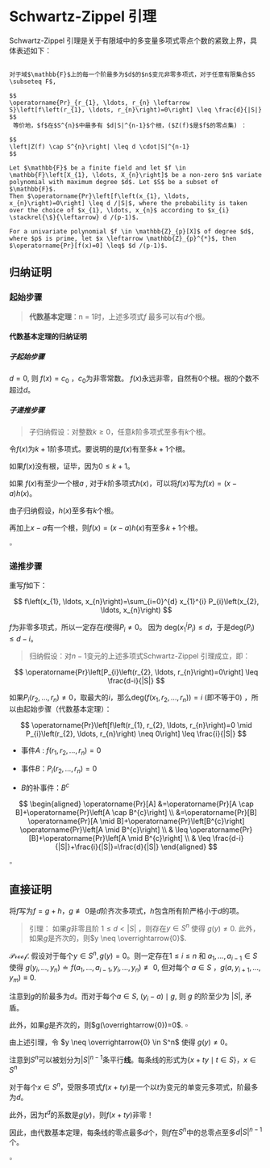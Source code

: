 # Schwartz-Zippel 引理
Schwartz-Zippel 引理是关于有限域中的多变量多项式零点个数的紧致上界，具体表述如下：

```{admonition} Schwartz-Zippel 引理

对于域$\mathbb{F}$上的每一个阶最多为$d$的$n$变元非零多项式，对于任意有限集合$S \subseteq F$,

$$
\operatorname{Pr}_{r_{1}, \ldots, r_{n} \leftarrow S}\left[f\left(r_{1}, \ldots, r_{n}\right)=0\right] \leq \frac{d}{|S|}
$$
 等价地，$f$在$S^{n}$中最多有 $d|S|^{n-1}$个根，($Z(f)$是$f$的零点集) ：
 
$$
\left|Z(f) \cap S^{n}\right| \leq d \cdot|S|^{n-1}
$$
```

```{note}
Let $\mathbb{F}$ be a finite field and let $f \in \mathbb{F}\left[X_{1}, \ldots, X_{n}\right]$ be a non-zero $n$ variate polynomial with maximum degree $d$. Let $S$ be a subset of $\mathbb{F}$. 
Then $\operatorname{Pr}\left[f\left(x_{1}, \ldots, x_{n}\right)=0\right] \leq d /|S|$, where the probability is taken over the choice of $x_{1}, \ldots, x_{n}$ according to $x_{i} \stackrel{\$}{\leftarrow} d /(p-1)$.

For a univariate polynomial $f \in \mathbb{Z}_{p}[X]$ of degree $d$, where $p$ is prime, let $x \leftarrow \mathbb{Z}_{p}^{*}$, then $\operatorname{Pr}[f(x)=0] \leq$ $d /(p-1)$.
```



## 归纳证明
### 起始步骤
> **代数基本定理**：n = 1时，上述多项式$f$ 最多可以有$d$个根。

#### 代数基本定理的归纳证明

##### 子起始步骤
$d=0$, 则 $f(x)=c_{0}$ ，$c_{0}$为非零常数。 $f(x)$永远非零，自然有0个根。根的个数不超过$d$。
##### 子递推步骤
> 子归纳假设：对整数$k \geq 0$，任意$k$阶多项式至多有$k$个根。

令$f(x)$为$k+1$阶多项式。要说明的是$f(x)$有至多$k+1$个根。

如果$f(x)$没有根，证毕，因为$0 \leq k+1$。

如果 $f(x)$有至少一个根$a$  , 对于$k$阶多项式$h(x)$，可以将$f(x)$写为$f(x)=(x-a) h(x)$。

由子归纳假设，$h(x)$至多有$k$个根。

再加上$x-a$有一个根，则$f(x)=(x-a) h(x)$有至多$k+1$个根。

$\square$

### 递推步骤

重写$f$如下：

$$
f\left(x_{1}, \ldots, x_{n}\right)=\sum_{i=0}^{d} x_{1}^{i} P_{i}\left(x_{2}, \ldots, x_{n}\right)
$$

$f$为非零多项式，所以一定存在$i$使得$P_{i}\ne 0$。 因为 $\mathrm{deg}(x_{1}^{i} P_{i}) \le d$，于是$\mathrm{deg} (P_i) \le d-i$。

> 归纳假设：对$n-1$变元的上述多项式Schwartz-Zippel 引理成立，即：

$$
\operatorname{Pr}\left[P_{i}\left(r_{2}, \ldots, r_{n}\right)=0\right] \leq \frac{d-i}{|S|}
$$

如果$P_{i}\left(r_{2}, \ldots, r_{n}\right) \neq 0$，取最大的$i$，那么$\mathrm{deg} (f\left(x_{1}, r_{2}, \ldots, r_{n}\right))=i$  (即不等于0) ，所以由起始步骤（代数基本定理）：

$$
\operatorname{Pr}\left[f\left(r_{1}, r_{2}, \ldots, r_{n}\right)=0 \mid P_{i}\left(r_{2}, \ldots, r_{n}\right) \neq 0\right] \leq \frac{i}{|S|}
$$


- 事件$A$ : $f\left(r_{1}, r_{2}, \ldots, r_{n}\right)=0$

- 事件$B$：$P_{i}\left(r_{2}, \ldots, r_{n}\right)=0$
- $B$的补事件：$B^c$




$$
\begin{aligned}
\operatorname{Pr}[A] &=\operatorname{Pr}[A \cap B]+\operatorname{Pr}\left[A \cap B^{c}\right] \\
&=\operatorname{Pr}[B] \operatorname{Pr}[A \mid B]+\operatorname{Pr}\left[B^{c}\right] \operatorname{Pr}\left[A \mid B^{c}\right] \\
& \leq \operatorname{Pr}[B]+\operatorname{Pr}\left[A \mid B^{c}\right] \\
& \leq \frac{d-i}{|S|}+\frac{i}{|S|}=\frac{d}{|S|}
\end{aligned}
$$

$\square$

## 直接证明
将$f$写为$f=g+h$，$g \not \equiv 0$是$d$阶齐次多项式，$h$包含所有阶严格小于$d$的项。

> 引理： 如果$g$非零且阶 $1 \leq d<|S|$ ，则存在$y \in S^{n}$  使得 $g(y) \neq 0$. 
> 此外，如果$g$是齐次的，则$y \neq \overrightarrow{0}$.

$\mathcal{Proof}$. 假设对于每个$y \in S^n, g(y)=0$。则一定存在$1 \leq i \leq n$ 和 $a_{1}, \ldots, a_{i-1} \in S$ 使得 $g\left(y_{i}, \ldots, y_{n}\right) \doteq f\left(a_{1}, \ldots, a_{i-1}, y_{i}, \ldots, y_{n}\right) \not \equiv 0$, 但对每个 $a \in S$ ，$g\left(a, y_{i+1}, \ldots, y_{m}\right) \equiv 0$. 

注意到$g$的阶最多为$d$。而对于每个$a \in S$, $\left(y_{i}-a\right) \mid g$, 则 $g$ 的阶至少为 $|S|$, 矛盾。 

此外，如果$g$是齐次的，则$g(\overrightarrow{0})=0$. $\square$


由上述引理，令 $y \neq \overrightarrow{0} \in S^n$ 使得 $g(y) \neq 0$。

注意到$S^n$可以被划分为$|S|^{n-1}$条平行**线**。每条线的形式为$\{x+t y \mid t \in S\}$，$x \in S^{n}$

对于每个$x \in S^{n}$，受限多项式$f(x+t y)$是一个以$t$为变元的单变元多项式，阶最多为$d$。

此外，因为$t^{d}$的系数是$g(y)$，则$f(x+t y)$非零！

因此，由代数基本定理，每条线的零点最多$d$个，则$f$在$S^{n}$中的总零点至多$d|S|^{n-1}$个。

$\square$

